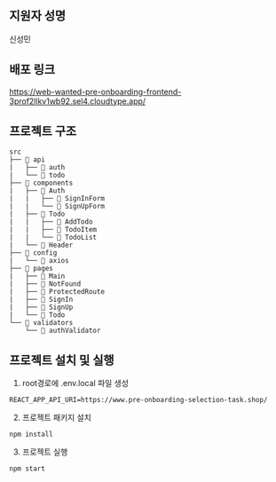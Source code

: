 ## 지원자 성명

신성민

## 배포 링크

https://web-wanted-pre-onboarding-frontend-3prof2llkv1wb92.sel4.cloudtype.app/

## 프로젝트 구조

```
src
├── 📁 api
|   ├── 📄 auth
|   └── 📄 todo
├── 📁 components
|   ├── 📁 Auth
|   |   ├── 📄 SignInForm
|   |   └── 📄 SignUpForm
|   ├── 📁 Todo
|   |   ├── 📄 AddTodo
|   |   ├── 📄 TodoItem
|   |   └── 📄 TodoList
|   └── 📄 Header
├── 📁 config
|   └── 📄 axios
├── 📁 pages
|   ├── 📄 Main
|   ├── 📄 NotFound
|   ├── 📄 ProtectedRoute
|   ├── 📄 SignIn
|   ├── 📄 SignUp
|   └── 📄 Todo
└── 📁 validators
    └── 📄 authValidator
```

## 프로젝트 설치 및 실행

1. root경로에 .env.local 파일 생성

```
REACT_APP_API_URI=https://www.pre-onboarding-selection-task.shop/
```

2. 프로젝트 패키지 설치

```
npm install
```

3. 프로젝트 실행

```
npm start
```